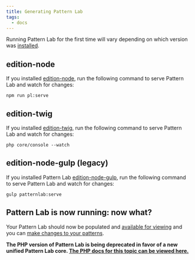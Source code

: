 ```yaml
---
title: Generating Pattern Lab
tags:
  - docs
---
```




Running Pattern Lab for the first time will vary depending on which version was [installed](/docs/installation.html). 

## edition-node
If you installed [edition-node](https://github.com/pattern-lab/edition-node), run the following command to serve Pattern Lab and watch for changes:

```
npm run pl:serve
```

## edition-twig
If you installed [edition-twig](https://github.com/pattern-lab/edition-php-twig-standard), run the following command to serve Pattern Lab and watch for changes:

```
php core/console --watch
```


## edition-node-gulp (legacy)
If you installed Pattern Lab [edition-node-gulp](https://github.com/pattern-lab/edition-node-gulp), run the following command to serve Pattern Lab and watch for changes:

```
gulp patternlab:serve
```

## Pattern Lab is now running: now what?
Your Pattern Lab should now be populated and [available for viewing](/docs/viewing-patterns.html#node) and you can [make changes to your patterns](/docs/editing-source-files.html).

<strong>The PHP version of Pattern Lab is being deprecated in favor of a new unified Pattern Lab core. <a href='./php/generating-pattern-lab'>The PHP docs for this topic can be viewed here.</a></strong>



